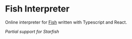 # Fish Interpreter
Online interpreter for [Fish](https://esolangs.org/wiki/Fish) written with Typescript and React.

_Partial support for Starfish_
